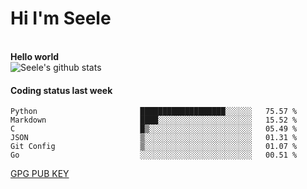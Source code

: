 <h1>Hi I'm Seele</h1>
<br>
<b> Hello world</b>
<br>
<img src="https://github-readme-stats-eight-jade.vercel.app/api?username=Seele0oO&show_icons=true&icon_color=0366d6&bg_color=ffffff&hide_title=true&hide=contribs&include_all_commits=true" alt="Seele's github stats"/>
<br>

<h4>Coding status last week </h4>

<!--START_SECTION:waka-->

```text
Python                       ███████████████████░░░░░░   75.57 %
Markdown                     ████░░░░░░░░░░░░░░░░░░░░░   15.52 %
C                            █▒░░░░░░░░░░░░░░░░░░░░░░░   05.49 %
JSON                         ▒░░░░░░░░░░░░░░░░░░░░░░░░   01.31 %
Git Config                   ▒░░░░░░░░░░░░░░░░░░░░░░░░   01.07 %
Go                           ░░░░░░░░░░░░░░░░░░░░░░░░░   00.51 %
```

<!--END_SECTION:waka-->



[GPG PUB KEY](https://keys.openpgp.org/vks/v1/by-fingerprint/3FCE91BF5B9666B55B67213C4C57B7824A5B6680)

